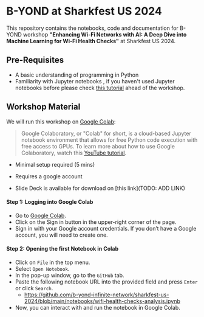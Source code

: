 # B-YOND at Sharkfest US 2024
This repository contains the notebooks, code and documentation for B-YOND workshop **"Enhancing Wi-Fi Networks with AI: A Deep Dive into Machine Learning for Wi-Fi Health Checks"** at Sharkfest US 2024.

## Pre-Requisites
- A basic understanding of programming in Python
- Familiarity with Jupyter notebooks , if you haven't used Jupyter notebooks before please check [this tutorial](https://www.datacamp.com/tutorial/installing-jupyter-notebook) ahead of the workshop.

## Workshop Material
We will run this workshop on [Google Colab](https://colab.google):

  > Google Colaboratory, or "Colab" for short, is a cloud-based Jupyter notebook environment that allows for free Python code execution with free access to GPUs. To learn more about how to use Google Colaboratory, watch this [YouTube tutorial](https://www.youtube.com/watch?v=inN8seMm7UI).
  * Minimal setup required (5 mins)
  * Requires a google account

  
* Slide Deck is available for download on [this link](TODO: ADD LINK)

#### Step 1: Logging into Google Colab
* Go to [Google Colab](https://colab.research.google.com/).
* Click on the Sign in button in the upper-right corner of the page.
* Sign in with your Google account credentials. If you don’t have a Google account, you will need to create one.

#### Step 2: Opening the first Notebook in Colab
* Click on `File` in the top menu.
* Select `Open Notebook`.
* In the pop-up window, go to the `GitHub` tab.
* Paste the following notebook URL  into the provided field and press `Enter` or click `Search`.
  * https://github.com/b-yond-infinite-network/sharkfest-us-2024/blob/main/notebooks/wifi-health-checks-analysis.ipynb
* Now, you can interact with and run the notebook in Google Colab.

